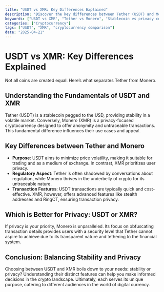 ```yaml
---
title: "USDT vs XMR: Key Differences Explained"
description: "Discover the key differences between Tether (USDT) and Monero (XMR) in this comprehensive comparison."
keywords: ["USDT vs XMR", "Tether vs Monero", "Stablecoin vs privacy coin"]
categories: ["Cryptocurrency"]
tags: ["USDT", "XMR", "cryptocurrency comparison"]
date: "2025-04-21"
---
```


# USDT vs XMR: Key Differences Explained

Not all coins are created equal. Here’s what separates Tether from Monero.

## Understanding the Fundamentals of USDT and XMR

Tether (USDT) is a stablecoin pegged to the USD, providing stability in a volatile market. Conversely, Monero (XMR) is a privacy-focused cryptocurrency designed to offer anonymity and untraceable transactions. This fundamental difference influences their use cases and appeal.

## Key Differences between Tether and Monero

- **Purpose**: USDT aims to minimize price volatility, making it suitable for trading and as a medium of exchange. In contrast, XMR prioritizes user privacy.
- **Regulatory Aspect**: Tether is often shadowed by conversations about regulation, while Monero thrives in the underbelly of crypto for its untraceable nature.
- **Transaction Features**: USDT transactions are typically quick and cost-effective. XMR, however, offers advanced features like stealth addresses and RingCT, ensuring transaction privacy.

## Which is Better for Privacy: USDT or XMR?

If privacy is your priority, Monero is unparalleled. Its focus on obfuscating transaction details provides users with a security level that Tether cannot aspire to achieve due to its transparent nature and tethering to the financial system.

## Conclusion: Balancing Stability and Privacy

Choosing between USDT and XMR boils down to your needs: stability or privacy? Understanding their distinct features can help you make informed decisions in the crypto landscape. Ultimately, each serves its unique purpose, catering to different audiences in the world of digital currency.